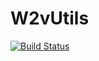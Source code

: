 # W2vUtils

[![Build Status](https://travis-ci.org/mrkn/W2vUtils.jl.svg?branch=master)](https://travis-ci.org/mrkn/W2vUtils.jl)
